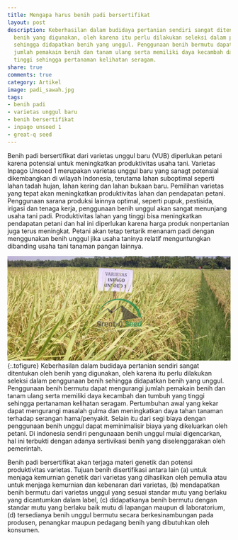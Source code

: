 ```yaml
---
title: Mengapa harus benih padi bersertifikat
layout: post
description: Keberhasilan dalam budidaya pertanian sendiri sangat ditentukan oleh
  benih yang digunakan, oleh karena itu perlu dilakukan seleksi dalam penggunaan benih
  sehingga didapatkan benih yang unggul. Penggunaan benih bermutu dapat mengurangi
  jumlah pemakain benih dan tanam ulang serta memiliki daya kecambah dan tumbuh yang
  tinggi sehingga pertanaman kelihatan seragam.
share: true
comments: true
category: Artikel
image: padi_sawah.jpg
tags:
- benih padi
- varietas unggul baru
- benih bersertifikat
- inpago unsoed 1
- great-q seed
---
```


Benih padi bersertifikat dari varietas unggul baru (VUB) diperlukan petani karena potensial untuk meningkatkan produktivitas usaha tani. Varietas Inpago Unsoed 1 merupakan varietas unggul baru yang sanagt potensial dikembangkan di wilayah Indonesia, terutama lahan suboptimal seperti lahan tadah hujan, lahan kering dan lahan bukaan baru. Pemilihan varietas yang tepat akan meningkatkan produktivitas lahan dan pendapatan petani. Penggunaan sarana produksi lainnya optimal, seperti pupuk, pestisida, irigasi dan tenaga kerja, penggunaan benih unggul akan sangat menunjang usaha tani padi. Produktivitas lahan yang tinggi bisa meningkatkan pendapatan petani dan hal ini diperlukan karena harga produk nonpertanian
juga terus meningkat. Petani akan tetap tertarik menanam padi dengan menggunakan benih unggul jika usaha taninya relatif menguntungkan dibanding usaha tani tanaman pangan lainnya.

![Varietas npago Unsoed 1, malai panjang dan bernas](/assets/images/malai_panjang.jpg 'Padi Varieats Inpago Unsoed 1, malai panjang dan bernas')
{:.tofigure}
Keberhasilan dalam budidaya pertanian sendiri sangat ditentukan oleh benih yang digunakan, oleh karena itu perlu dilakukan seleksi dalam penggunaan benih sehingga didapatkan benih yang unggul. Penggunaan benih bermutu dapat mengurangi jumlah pemakain benih dan tanam ulang serta memiliki daya kecambah dan tumbuh yang tinggi sehingga pertanaman kelihatan seragam. Pertumbuhan awal yang kekar dapat mengurangi masalah gulma dan meningkatkan daya tahan tanaman terhadap serangan hama/penyakit. Selain itu dari segi biaya dengan penggunaan benih unggul dapat meminimalisir biaya yang dikeluarkan oleh petani. Di indonesia sendiri pengunaaan benih unggul mulai digencarkan, hal ini terbukti dengan adanya sertivikasi benih yang diselenggarakan oleh pemerintah.

Benih padi bersertifikat akan terjaga materi genetik dan potensi produktivitas varietas. Tujuan benih disertifikasi antara lain (a) untuk menjaga kemurnian genetik dari varietas yang dihasilkan oleh pemulia atau untuk menjaga kemurnian dan kebenaran dari varietas, (b) mendapatkan benih bermutu dari varietas unggul yang sesuai standar mutu yang berlaku yang dicantumkan dalam label, (c) didapatkanya benih bermutu dengan standar mutu yang berlaku baik mutu di lapangan maupun di laboratorium, (d) tersedianya benih unggul bermutu secara berkesinambungan pada produsen, penangkar maupun pedagang benih yang dibutuhkan oleh konsumen.